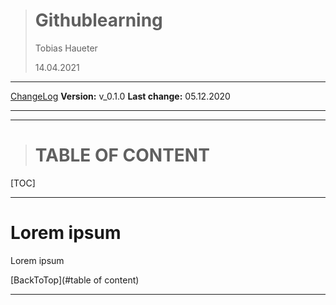> # Githublearning
>
> Tobias Haueter
>
> 14.04.2021

---

[ChangeLog](changeLog.md) 		**Version:** v_0.1.0		**Last change:** 05.12.2020

---





---





> # TABLE OF CONTENT

[TOC]

---






# Lorem ipsum

Lorem ipsum

[BackToTop](#table of content)

---

